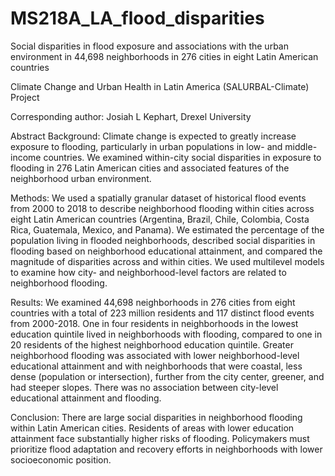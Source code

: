 # MS218A_LA_flood_disparities
Social disparities in flood exposure and associations with the urban environment in 44,698 neighborhoods in 276 cities in eight Latin American countries

Climate Change and Urban Health in Latin America (SALURBAL-Climate) Project

Corresponding author: Josiah L Kephart, Drexel University

Abstract
Background: Climate change is expected to greatly increase exposure to flooding, particularly in urban populations in low- and middle-income countries. We examined within-city social disparities in exposure to flooding in 276 Latin American cities and associated features of the neighborhood urban environment.

Methods: We used a spatially granular dataset of historical flood events from 2000 to 2018 to describe neighborhood flooding within cities across eight Latin American countries (Argentina, Brazil, Chile, Colombia, Costa Rica, Guatemala, Mexico, and Panama). We estimated the percentage of the population living in flooded neighborhoods, described social disparities in flooding based on neighborhood educational attainment, and compared the magnitude of disparities across and within cities. We used multilevel models to examine how city- and neighborhood-level factors are related to neighborhood flooding. 

Results: We examined 44,698 neighborhoods in 276 cities from eight countries with a total of 223 million residents and 117 distinct flood events from 2000-2018. One in four residents in neighborhoods in the lowest education quintile lived in neighborhoods with flooding, compared to one in 20 residents of the highest neighborhood education quintile. Greater neighborhood flooding was associated with lower neighborhood-level educational attainment and with neighborhoods that were coastal, less dense (population or intersection), further from the city center, greener, and had steeper slopes. There was no association between city-level educational attainment and flooding.

Conclusion: There are large social disparities in neighborhood flooding within Latin American cities. Residents of areas with lower education attainment face substantially higher risks of flooding. Policymakers must prioritize flood adaptation and recovery efforts in neighborhoods with lower socioeconomic position.
